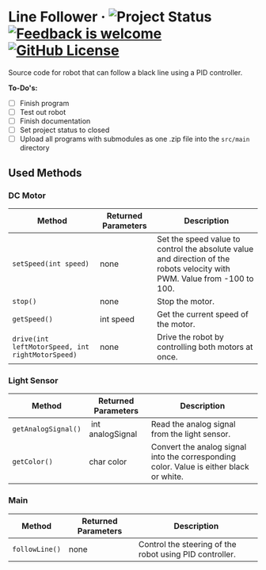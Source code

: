 # Line Follower &middot; ![Project Status](https://img.shields.io/badge/project_status-open-green) [![Feedback is welcome](https://img.shields.io/badge/feedback-welcome-green)](https://github.com/MaximilianKautzsch) [![GitHub License](https://img.shields.io/github/license/MaximilianKautzsch/line-follower?color=blue)](https://github.com/MaximilianKautzsch/line-follower/blob/main/LICENSE)

Source code for robot that can follow a black line using a PID controller.

**To-Do's:**

- [ ] Finish program
- [ ] Test out robot
- [ ] Finish documentation
- [ ] Set project status to closed
- [ ] Upload all programs with submodules as one .zip file into the `src/main` directory

## Used Methods

### DC Motor

| Method                                           | Returned Parameters |  Description                                                                                                             |
| ------------------------------------------------ | ------------------- | ------------------------------------------------------------------------------------------------------------------------ |
| `setSpeed(int speed)`                            | none                | Set the speed value to control the absolute value and direction of the robots velocity with PWM. Value from -100 to 100. |
| `stop()`                                         | none                | Stop the motor.                                                                                                          |
| `getSpeed()`                                     | int speed           | Get the current speed of the motor.                                                                                      |
| `drive(int leftMotorSpeed, int rightMotorSpeed)` | none                | Drive the robot by controlling both motors at once.                                                                      |

### Light Sensor

| Method              | Returned Parameters | Description                                                                             |
| ------------------- | ------------------- | --------------------------------------------------------------------------------------- |
| `getAnalogSignal()` |  int analogSignal   | Read the analog signal from the light sensor.                                           |
| `getColor()`        | char color          | Convert the analog signal into the corresponding color. Value is either black or white. |

### Main

| Method         | Returned Parameters | Description                                             |
| -------------- | ------------------- | ------------------------------------------------------- |
| `followLine()` | none                | Control the steering of the robot using PID controller. |
